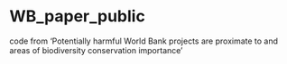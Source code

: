 # WB_paper_public
code from ‘Potentially harmful World Bank projects are proximate to and areas of biodiversity conservation importance’

